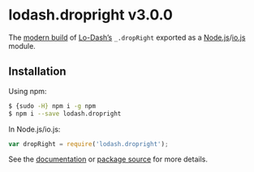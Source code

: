 # lodash.dropright v3.0.0

The [modern build](https://github.com/lodash/lodash/wiki/Build-Differences) of [Lo-Dash’s](https://lodash.com/) `_.dropRight` exported as a [Node.js](http://nodejs.org/)/[io.js](https://iojs.org/) module.

## Installation

Using npm:

```bash
$ {sudo -H} npm i -g npm
$ npm i --save lodash.dropright
```

In Node.js/io.js:

```js
var dropRight = require('lodash.dropright');
```

See the [documentation](https://lodash.com/docs#dropRight) or [package source](https://github.com/lodash/lodash/blob/3.0.0-npm-packages/lodash.dropright/index.js) for more details.
